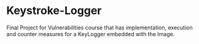 # Keystroke-Logger
Final Project for Vulnerabilities course that has implementation, execution and counter measures for a KeyLogger embedded with the Image.

